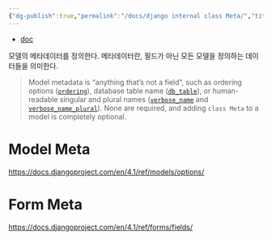 ```yaml
---
{"dg-publish":true,"permalink":"/docs/django internal class Meta/","title":"django internal class Meta"}
---
```


- [doc](https://docs.djangoproject.com/en/4.1/ref/models/options/)

모델의 메타데이터를 정의한다. 메타데이터란, 필드가 아닌 모든 모델을 정의하는 데이터들을 의미한다.

> Model metadata is “anything that’s not a field”, such as ordering options ([`ordering`](https://docs.djangoproject.com/en/4.1/ref/models/options/#django.db.models.Options.ordering "django.db.models.Options.ordering")), database table name ([`db_table`](https://docs.djangoproject.com/en/4.1/ref/models/options/#django.db.models.Options.db_table "django.db.models.Options.db_table")), or human-readable singular and plural names ([`verbose_name`](https://docs.djangoproject.com/en/4.1/ref/models/options/#django.db.models.Options.verbose_name "django.db.models.Options.verbose_name") and [`verbose_name_plural`](https://docs.djangoproject.com/en/4.1/ref/models/options/#django.db.models.Options.verbose_name_plural "django.db.models.Options.verbose_name_plural")). None are required, and adding `class Meta` to a model is completely optional.

# Model Meta

https://docs.djangoproject.com/en/4.1/ref/models/options/

# Form Meta

https://docs.djangoproject.com/en/4.1/ref/forms/fields/
